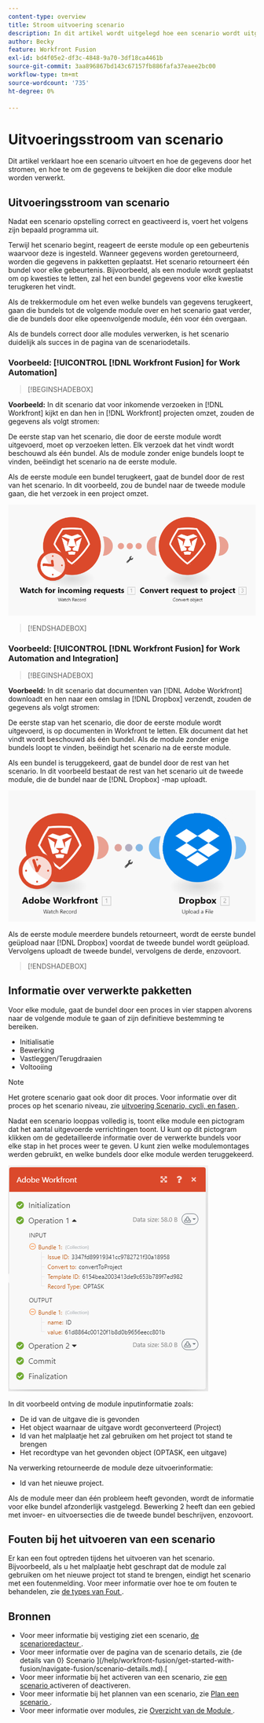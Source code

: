 ```yaml
---
content-type: overview
title: Stroom uitvoering scenario
description: In dit artikel wordt uitgelegd hoe een scenario wordt uitgevoerd en hoe de gegevens erin stromen. Hier wordt ook uitgelegd waar u informatie kunt vinden over uw verwerkte gegevens en hoe u deze kunt lezen.
author: Becky
feature: Workfront Fusion
exl-id: bd4f05e2-df3c-4848-9a70-3df18ca4461b
source-git-commit: 3aa896867bd143c67157fb886fafa37eaee2bc00
workflow-type: tm+mt
source-wordcount: '735'
ht-degree: 0%

---
```


# Uitvoeringsstroom van scenario

Dit artikel verklaart hoe een scenario uitvoert en hoe de gegevens door het stromen, en hoe te om de gegevens te bekijken die door elke module worden verwerkt.

## Uitvoeringsstroom van scenario

Nadat een scenario opstelling correct en geactiveerd is, voert het volgens zijn bepaald programma uit.

Terwijl het scenario begint, reageert de eerste module op een gebeurtenis waarvoor deze is ingesteld. Wanneer gegevens worden geretourneerd, worden die gegevens in pakketten geplaatst. Het scenario retourneert één bundel voor elke gebeurtenis. Bijvoorbeeld, als een module wordt geplaatst om op kwesties te letten, zal het een bundel gegevens voor elke kwestie terugkeren het vindt.

Als de trekkermodule om het even welke bundels van gegevens terugkeert, gaan die bundels tot de volgende module over en het scenario gaat verder, die de bundels door elke opeenvolgende module, één voor één overgaan.

Als de bundels correct door alle modules verwerken, is het scenario duidelijk als succes in de pagina van de scenariodetails.

### Voorbeeld: [!UICONTROL [!DNL Workfront Fusion] for Work Automation]

>[!BEGINSHADEBOX]

**Voorbeeld:** In dit scenario dat voor inkomende verzoeken in [!DNL Workfront] kijkt en dan hen in [!DNL Workfront] projecten omzet, zouden de gegevens als volgt stromen:

De eerste stap van het scenario, die door de eerste module wordt uitgevoerd, moet op verzoeken letten. Elk verzoek dat het vindt wordt beschouwd als één bundel. Als de module zonder enige bundels loopt te vinden, beëindigt het scenario na de eerste module.

Als de eerste module een bundel terugkeert, gaat de bundel door de rest van het scenario. In dit voorbeeld, zou de bundel naar de tweede module gaan, die het verzoek in een project omzet.

![ stroom van de Uitvoering van het scenario van Workfront ](assets/example-execution-flow-wf-only.png)

>[!ENDSHADEBOX]

### Voorbeeld: [!UICONTROL [!DNL Workfront Fusion] for Work Automation and Integration]

>[!BEGINSHADEBOX]

**Voorbeeld:** In dit scenario dat documenten van [!DNL Adobe Workfront] downloadt en hen naar een omslag in [!DNL Dropbox] verzendt, zouden de gegevens als volgt stromen:

De eerste stap van het scenario, die door de eerste module wordt uitgevoerd, is op documenten in Workfront te letten. Elk document dat het vindt wordt beschouwd als één bundel. Als de module zonder enige bundels loopt te vinden, beëindigt het scenario na de eerste module.

Als een bundel is teruggekeerd, gaat de bundel door de rest van het scenario. In dit voorbeeld bestaat de rest van het scenario uit de tweede module, die de bundel naar de [!DNL Dropbox] -map uploadt.

![ stroom van de Uitvoering van integratiescenario ](assets/example-execution-flow-wf-dropbox.png)

Als de eerste module meerdere bundels retourneert, wordt de eerste bundel geüpload naar [!DNL Dropbox] voordat de tweede bundel wordt geüpload. Vervolgens uploadt de tweede bundel, vervolgens de derde, enzovoort.

>[!ENDSHADEBOX]

## Informatie over verwerkte pakketten

Voor elke module, gaat de bundel door een proces in vier stappen alvorens naar de volgende module te gaan of zijn definitieve bestemming te bereiken.

* Initialisatie
* Bewerking
* Vastleggen/Terugdraaien
* Voltooiing

>[!NOTE]
>
>Het grotere scenario gaat ook door dit proces. Voor informatie over dit proces op het scenario niveau, zie [ uitvoering Scenario, cycli, en fasen ](/help/workfront-fusion/references/scenarios/scenario-execution-cycles-phases.md).

Nadat een scenario looppas volledig is, toont elke module een pictogram dat het aantal uitgevoerde verrichtingen toont. U kunt op dit pictogram klikken om de gedetailleerde informatie over de verwerkte bundels voor elke stap in het proces weer te geven. U kunt zien welke modulemontages werden gebruikt, en welke bundels door elke module werden teruggekeerd.

![ Verwerkte bundels ](assets/Info-processed-bundles.png)

In dit voorbeeld ontving de module inputinformatie zoals:

* De id van de uitgave die is gevonden
* Het object waarnaar de uitgave wordt geconverteerd (Project)
* Id van het malplaatje het zal gebruiken om het project tot stand te brengen
* Het recordtype van het gevonden object (OPTASK, een uitgave)

Na verwerking retourneerde de module deze uitvoerinformatie:

* Id van het nieuwe project.

Als de module meer dan één probleem heeft gevonden, wordt de informatie voor elke bundel afzonderlijk vastgelegd. Bewerking 2 heeft dan een gebied met invoer- en uitvoersecties die de tweede bundel beschrijven, enzovoort.

## Fouten bij het uitvoeren van een scenario

Er kan een fout optreden tijdens het uitvoeren van het scenario. Bijvoorbeeld, als u het malplaatje hebt geschrapt dat de module zal gebruiken om het nieuwe project tot stand te brengen, eindigt het scenario met een foutenmelding. Voor meer informatie over hoe te om fouten te behandelen, zie [ de types van Fout ](/help/workfront-fusion/references/errors/error-processing.md).

## Bronnen

* Voor meer informatie bij vestiging ziet een scenario, [ de scenarioredacteur ](/help/workfront-fusion/get-started-with-fusion/navigate-fusion/scenario-editor.md).
* Voor meer informatie over de pagina van de scenario details, zie {de details van 0} Scenario ](/help/workfront-fusion/get-started-with-fusion/navigate-fusion/scenario-details.md).[
* Voor meer informatie bij het activeren van een scenario, zie [ een scenario ](/help/workfront-fusion/manage-scenarios/activate-deactivate-scenarios.md) activeren of deactiveren.
* Voor meer informatie bij het plannen van een scenario, zie [ Plan een scenario ](/help/workfront-fusion/create-scenarios/config-scenarios-settings/schedule-a-scenario.md).
* Voor meer informatie over modules, zie [ Overzicht van de Module ](/help/workfront-fusion/get-started-with-fusion/understand-fusion/module-overview.md).
